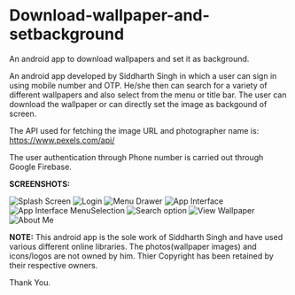 # Download-wallpaper-and-setbackground
An android app to download wallpapers and set it as background.

An android app developed by Siddharth Singh in which a user can sign in using mobile number and OTP. He/she then can search for a variety of different wallpapers and also select from the menu or title bar. The user can download the wallpaper or can directly set the image as backgound of screen.

The API used for fetching the image URL and photographer name is: https://www.pexels.com/api/

The user authentication through Phone number is carried out through Google Firebase.

**SCREENSHOTS:**

![Splash Screen](https://user-images.githubusercontent.com/72121163/122669582-b5055280-d1db-11eb-9460-cd1c9419dd10.jpg)
![Login](https://user-images.githubusercontent.com/72121163/122669586-b9ca0680-d1db-11eb-86ab-8d1e70d2b87c.jpg)
![Menu Drawer](https://user-images.githubusercontent.com/72121163/122669595-bc2c6080-d1db-11eb-93e0-13aa7edc8f0c.jpg)
![App Interface](https://user-images.githubusercontent.com/72121163/122669602-bfbfe780-d1db-11eb-9a42-32c01573333e.jpg)
![App Interface MenuSelection](https://user-images.githubusercontent.com/72121163/122669603-c0f11480-d1db-11eb-9c96-a91f325cd42b.jpg)
![Search option](https://user-images.githubusercontent.com/72121163/122669604-c2bad800-d1db-11eb-9681-2c7f8c86e4c0.jpg)
![View Wallpaper](https://user-images.githubusercontent.com/72121163/122669608-cb131300-d1db-11eb-8dab-3a31d24338c4.jpg)
![About Me](https://user-images.githubusercontent.com/72121163/122669612-d0705d80-d1db-11eb-93f0-f9e8f5fcac17.jpg)



**NOTE:** This android app is the sole work of Siddharth Singh and have used various different online libraries. The photos(wallpaper images) and icons/logos are not owned by him. Thier Copyright has been retained by their respective owners.

Thank You.

